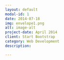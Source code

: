 ```yaml
---
layout: default
modal-id: 1
date: 2014-07-18
img: envelope1.png
alt: image-alt
project-date: April 2014
client: Start Bootstrap
category: Web Development
description:

---
```

